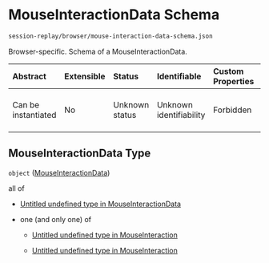 # MouseInteractionData Schema

```txt
session-replay/browser/mouse-interaction-data-schema.json
```

Browser-specific. Schema of a MouseInteractionData.

| Abstract            | Extensible | Status         | Identifiable            | Custom Properties | Additional Properties | Access Restrictions | Defined In                                                                                                                    |
| :------------------ | :--------- | :------------- | :---------------------- | :---------------- | :-------------------- | :------------------ | :---------------------------------------------------------------------------------------------------------------------------- |
| Can be instantiated | No         | Unknown status | Unknown identifiability | Forbidden         | Allowed               | none                | [mouse-interaction-data-schema.json](../out/session-replay/browser/mouse-interaction-data-schema.json "open original schema") |

## MouseInteractionData Type

`object` ([MouseInteractionData](mouse-interaction-data-schema.md))

all of

* [Untitled undefined type in MouseInteractionData](mouse-interaction-data-schema-allof-0.md "check type definition")

* one (and only one) of

  * [Untitled undefined type in MouseInteraction](mouse-interaction-schema-oneof-0.md "check type definition")

  * [Untitled undefined type in MouseInteraction](mouse-interaction-schema-oneof-1.md "check type definition")
